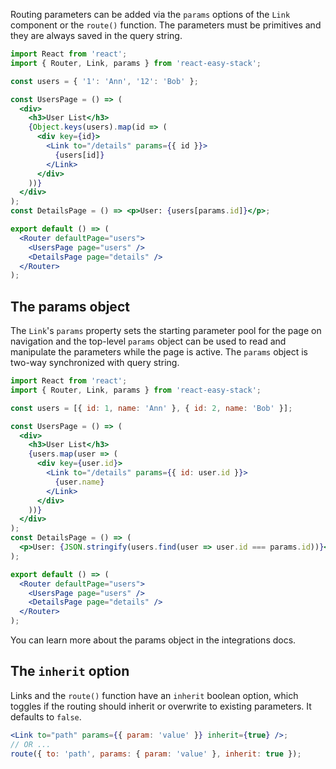 Routing parameters can be added via the `params` options of the `Link` component or the `route()` function. The parameters must be primitives and they are always saved in the query string.

```jsx
import React from 'react';
import { Router, Link, params } from 'react-easy-stack';

const users = { '1': 'Ann', '12': 'Bob' };

const UsersPage = () => (
  <div>
    <h3>User List</h3>
    {Object.keys(users).map(id => (
      <div key={id}>
        <Link to="/details" params={{ id }}>
          {users[id]}
        </Link>
      </div>
    ))}
  </div>
);
const DetailsPage = () => <p>User: {users[params.id]}</p>;

export default () => (
  <Router defaultPage="users">
    <UsersPage page="users" />
    <DetailsPage page="details" />
  </Router>
);
```

<div id="starting-params-demo"></div>

## The params object

The `Link`'s `params` property sets the starting parameter pool for the page on navigation and the top-level `params` object can be used to read and manipulate the parameters while the page is active. The `params` object is two-way synchronized with query string.

```jsx
import React from 'react';
import { Router, Link, params } from 'react-easy-stack';

const users = [{ id: 1, name: 'Ann' }, { id: 2, name: 'Bob' }];

const UsersPage = () => (
  <div>
    <h3>User List</h3>
    {users.map(user => (
      <div key={user.id}>
        <Link to="/details" params={{ id: user.id }}>
          {user.name}
        </Link>
      </div>
    ))}
  </div>
);
const DetailsPage = () => (
  <p>User: {JSON.stringify(users.find(user => user.id === params.id))}</p>
);

export default () => (
  <Router defaultPage="users">
    <UsersPage page="users" />
    <DetailsPage page="details" />
  </Router>
);
```

<div id="params-demo"></div>

You can learn more about the params object in the <span id="integrations-link"> integrations docs</span>.

## The `inherit` option

Links and the `route()` function have an `inherit` boolean option, which toggles if the routing should inherit or overwrite to existing parameters. It defaults to `false`.

```jsx
<Link to="path" params={{ param: 'value' }} inherit={true} />;
// OR ...
route({ to: 'path', params: { param: 'value' }, inherit: true });
```
